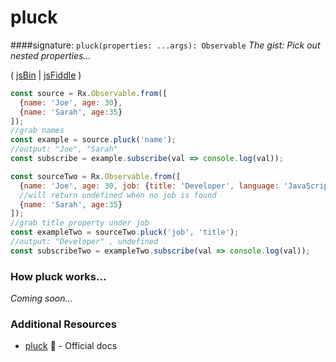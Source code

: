 # pluck
####signature: `pluck(properties: ...args): Observable`
*The gist: Pick out nested properties...*

( [jsBin](http://jsbin.com/netulokasu/1/edit?js,console) | [jsFiddle](https://jsfiddle.net/btroncone/58v9xq0f/) )

```js
const source = Rx.Observable.from([
  {name: 'Joe', age: 30},
  {name: 'Sarah', age:35}
]);
//grab names
const example = source.pluck('name');
//output: "Joe", "Sarah"
const subscribe = example.subscribe(val => console.log(val));

const sourceTwo = Rx.Observable.from([
  {name: 'Joe', age: 30, job: {title: 'Developer', language: 'JavaScript'}},
  //will return undefined when no job is found
  {name: 'Sarah', age:35}
]);
//grab title property under job
const exampleTwo = sourceTwo.pluck('job', 'title');
//output: "Developer" , undefined
const subscribeTwo = exampleTwo.subscribe(val => console.log(val));
```

### How pluck works...
*Coming soon...*


### Additional Resources
* [pluck](http://reactivex.io/rxjs/class/es6/Observable.js~Observable.html#instance-method-pluck) :newspaper: - Official docs